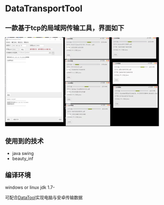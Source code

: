 # DataTransportTool 
## 一款基于tcp的局域网传输工具，界面如下

![image](https://github.com/JavaBull-dev/DataTransportTool/blob/master/img/1.jpeg)

## 使用到的技术
 - java swing
 - beauty_inf

## 编译环境
windows or linux
jdk 1.7-

可配合[DataTool](https://github.com/JavaBull-dev/DataTool)实现电脑与安卓传输数据
